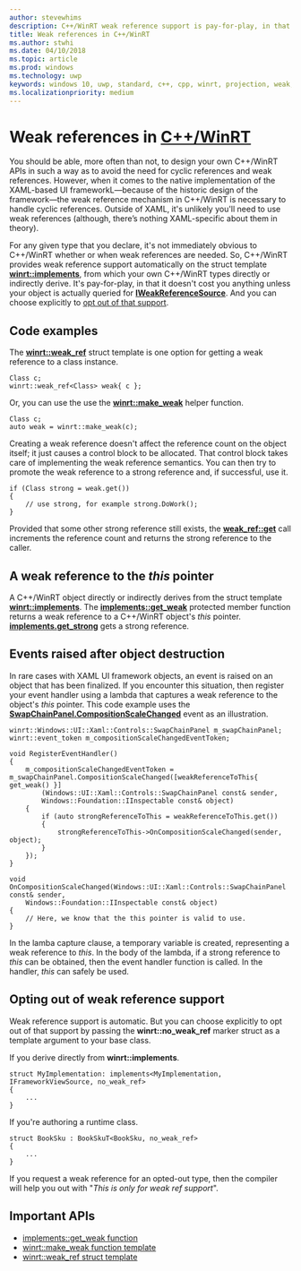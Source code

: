```yaml
---
author: stevewhims
description: C++/WinRT weak reference support is pay-for-play, in that it doesn't cost you anything unless your object is queried for IWeakReferenceSource.
title: Weak references in C++/WinRT
ms.author: stwhi
ms.date: 04/10/2018
ms.topic: article
ms.prod: windows
ms.technology: uwp
keywords: windows 10, uwp, standard, c++, cpp, winrt, projection, weak, reference
ms.localizationpriority: medium
---
```


# Weak references in [C++/WinRT](intro-to-using-cpp-with-winrt.md)
You should be able, more often than not, to design your own C++/WinRT APIs in such a way as to avoid the need for cyclic references and weak references. However, when it comes to the native implementation of the XAML-based UI frameworkL&mdash;because of the historic design of the framework&mdash;the weak reference mechanism in C++/WinRT is necessary to handle cyclic references. Outside of XAML, it's unlikely you'll need to use weak references (although, there’s nothing XAML-specific about them in theory).

For any given type that you declare, it's not immediately obvious to C++/WinRT whether or when weak references are needed. So, C++/WinRT provides weak reference support automatically on the struct template [**winrt::implements**](/uwp/cpp-ref-for-winrt/implements), from which your own C++/WinRT types directly or indirectly derive. It's pay-for-play, in that it doesn't cost you anything unless your object is actually queried for [**IWeakReferenceSource**](https://msdn.microsoft.com/en-us/library/br224609). And you can choose explicitly to [opt out of that support](#opting-out-of-weak-reference-support).

## Code examples
The [**winrt::weak_ref**](/uwp/cpp-ref-for-winrt/weak-ref) struct template is one option for getting a weak reference to a class instance.

```cppwinrt
Class c;
winrt::weak_ref<Class> weak{ c };
```
Or, you can use the use the [**winrt::make_weak**](/uwp/cpp-ref-for-winrt/make-weak) helper function.

```cppwinrt
Class c;
auto weak = winrt::make_weak(c);
```

Creating a weak reference doesn't affect the reference count on the object itself; it just causes a control block to be allocated. That control block takes care of implementing the weak reference semantics. You can then try to promote the weak reference to a strong reference and, if successful, use it.

```cppwinrt
if (Class strong = weak.get())
{
    // use strong, for example strong.DoWork();
}
```

Provided that some other strong reference still exists, the [**weak_ref::get**](/uwp/cpp-ref-for-winrt/weak-ref#weakrefget-function) call increments the reference count and returns the strong reference to the caller.

## A weak reference to the *this* pointer
A C++/WinRT object directly or indirectly derives from the struct template [**winrt::implements**](/uwp/cpp-ref-for-winrt/implements). The [**implements::get_weak**](/uwp/cpp-ref-for-winrt/implements#implementsgetweak-function) protected member function returns a weak reference to a C++/WinRT object's *this* pointer. [**implements.get_strong**](/uwp/cpp-ref-for-winrt/implements#implementsgetstrong-function) gets a strong reference.

## Events raised after object destruction
In rare cases with XAML UI framework objects, an event is raised on an object that has been finalized. If you encounter this situation, then register your event handler using a lambda that captures a weak reference to the object's *this* pointer. This code example uses the [**SwapChainPanel.CompositionScaleChanged**](/uwp/api/windows.ui.xaml.controls.swapchainpanel.compositionscalechanged) event as an illustration.

```cppwinrt
winrt::Windows::UI::Xaml::Controls::SwapChainPanel m_swapChainPanel;
winrt::event_token m_compositionScaleChangedEventToken;

void RegisterEventHandler()
{
	m_compositionScaleChangedEventToken = m_swapChainPanel.CompositionScaleChanged([weakReferenceToThis{ get_weak() }]
		(Windows::UI::Xaml::Controls::SwapChainPanel const& sender,
		Windows::Foundation::IInspectable const& object)
	{
		if (auto strongReferenceToThis = weakReferenceToThis.get())
		{
			strongReferenceToThis->OnCompositionScaleChanged(sender, object);
		}
	});
}

void OnCompositionScaleChanged(Windows::UI::Xaml::Controls::SwapChainPanel const& sender,
	Windows::Foundation::IInspectable const& object)
{
	// Here, we know that the this pointer is valid to use.
}
```

In the lamba capture clause, a temporary variable is created, representing a weak reference to *this*. In the body of the lambda, if a strong reference to *this* can be obtained, then the event handler function is called. In the handler, *this* can safely be used.

## Opting out of weak reference support
Weak reference support is automatic. But you can choose explicitly to opt out of that support by passing the **winrt::no_weak_ref** marker struct as a template argument to your base class.

If you derive directly from **winrt::implements**.

```cppwinrt
struct MyImplementation: implements<MyImplementation, IFrameworkViewSource, no_weak_ref>
{
	...
}
```

If you're authoring a runtime class.

```cppwinrt
struct BookSku : BookSkuT<BookSku, no_weak_ref>
{
	...
}
```

If you request a weak reference for an opted-out type, then the compiler will help you out with "*This is only for weak ref support*".

## Important APIs
* [implements::get_weak function](/uwp/cpp-ref-for-winrt/implements#implementsgetweak-function)
* [winrt::make_weak function template](/uwp/cpp-ref-for-winrt/make-weak)
* [winrt::weak_ref struct template](/uwp/cpp-ref-for-winrt/weak-ref)
